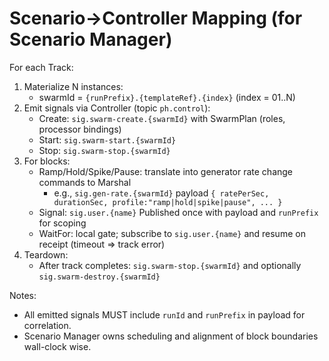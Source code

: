 
# Scenario→Controller Mapping (for Scenario Manager)

For each Track:
1) Materialize N instances:
   - swarmId = `{runPrefix}.{templateRef}.{index}` (index = 01..N)
2) Emit signals via Controller (topic `ph.control`):
   - Create: `sig.swarm-create.{swarmId}` with SwarmPlan (roles, processor bindings)
   - Start: `sig.swarm-start.{swarmId}`
   - Stop:  `sig.swarm-stop.{swarmId}`
3) For blocks:
   - Ramp/Hold/Spike/Pause: translate into generator rate change commands to Marshal
     - e.g., `sig.gen-rate.{swarmId}` payload `{ ratePerSec, durationSec, profile:"ramp|hold|spike|pause", ... }`
   - Signal: `sig.user.{name}` Published once with payload and `runPrefix` for scoping
   - WaitFor: local gate; subscribe to `sig.user.{name}` and resume on receipt (timeout => track error)
4) Teardown:
   - After track completes: `sig.swarm-stop.{swarmId}` and optionally `sig.swarm-destroy.{swarmId}`

Notes:
- All emitted signals MUST include `runId` and `runPrefix` in payload for correlation.
- Scenario Manager owns scheduling and alignment of block boundaries wall-clock wise.
